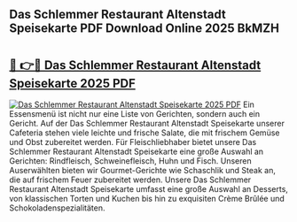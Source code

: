 ## Das Schlemmer Restaurant Altenstadt Speisekarte PDF Download Online 2025 BkMZH

# <h2><a href="http://gcc77g1.nevu.top/?p=Das+Schlemmer+Restaurant+Altenstadt+Speisekarte">🔗 👉🔴 Das Schlemmer Restaurant Altenstadt Speisekarte 2025 PDF</a></h2>

[![Das Schlemmer Restaurant Altenstadt Speisekarte 2025 PDF](https://i.imgur.com/dBaPXMq.png)](http://gcc77g1.nevu.top/?p=Das+Schlemmer+Restaurant+Altenstadt+Speisekarte)
Ein Essensmenü ist nicht nur eine Liste von Gerichten, sondern auch ein Gericht. Auf der Das Schlemmer Restaurant Altenstadt Speisekarte unserer Cafeteria stehen viele leichte und frische Salate, die mit frischem Gemüse und Obst zubereitet werden. Für Fleischliebhaber bietet unsere Das Schlemmer Restaurant Altenstadt Speisekarte eine große Auswahl an Gerichten: Rindfleisch, Schweinefleisch, Huhn und Fisch. Unseren Auserwählten bieten wir Gourmet-Gerichte wie Schaschlik und Steak an, die auf frischem Feuer zubereitet werden. Unsere Das Schlemmer Restaurant Altenstadt Speisekarte umfasst eine große Auswahl an Desserts, von klassischen Torten und Kuchen bis hin zu exquisiten Crème Brûlée und Schokoladenspezialitäten.
